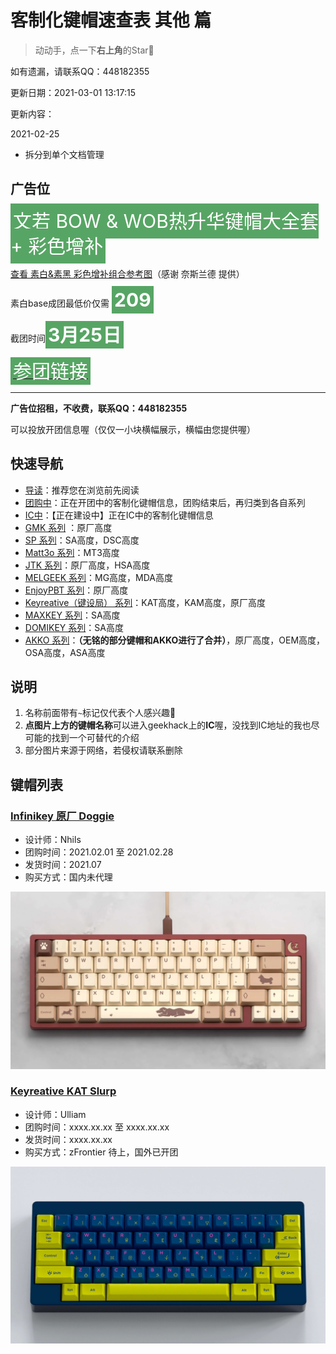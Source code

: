 # 客制化键帽速查表 其他 篇

> 动动手，点一下**右上角**的Star🤝

如有遗漏，请联系QQ：448182355

更新日期：2021-03-01 13:17:15

更新内容：

2021-02-25
- 拆分到单个文档管理

## 广告位

<span style="font-size:30px;background-color:#57a564;color:white;padding:10px 4px;line-height:40px"> 文若 BOW & WOB热升华键帽大全套 + 彩色增补</span>

[查看 素白&素黑 彩色增补组合参考图](./geekark.md)（感谢 奈斯兰德 提供）

素白base成团最低价仅需 <span style="font-size:30px;background-color:#57a564;color:white;padding:4px;">**209**</span>

截团时间<span style="font-size:30px;background-color:#57a564;color:white;padding:4px;">**3月25日**</span>

[<span style="font-size:30px;background-color:#57a564;color:white;padding:4px;">参团链接</span>](https://www.geekark.com/product/33?from=lisfan)

----
**广告位招租，不收费，联系QQ：448182355**

可以投放开团信息喔（仅仅一小块横幅展示，横幅由您提供喔）

## 快速导航

- [导读](./README.md)：推荐您在浏览前先阅读
- [团购中](./gb.md)：正在开团中的客制化键帽信息，团购结束后，再归类到各自系列
- [IC中](./ic.md)：【正在建设中】正在IC中的客制化键帽信息
- [GMK 系列](./gmk.md) ：原厂高度
- [SP 系列](./sp.md)：SA高度，DSC高度
- [Matt3o 系列](./matt3o.md)：MT3高度
- [JTK 系列](./jtk.md)：原厂高度，HSA高度
- [MELGEEK 系列](./melgeek.md)：MG高度，MDA高度
- [EnjoyPBT 系列](./enjoypbt.md)：原厂高度
- [Keyreative（键设局） 系列](./keyreative.md)：KAT高度，KAM高度，原厂高度
- [MAXKEY 系列](./maxkey.md)：SA高度
- [DOMIKEY 系列](./domikey.md)：SA高度
- [AKKO 系列](./akko.md)：**（无铭的部分键帽和AKKO进行了合并）**，原厂高度，OEM高度，OSA高度，ASA高度

## 说明

1. 名称前面带有`~`标记仅代表个人感兴趣🌝
2. **点图片上方的键帽名称**可以进入geekhack上的**IC**喔，没找到IC地址的我也尽可能的找到一个可替代的介绍
3. 部分图片来源于网络，若侵权请联系删除

## 键帽列表

### [Infinikey 原厂 Doggie](https://www.reddit.com/r/mechmarket/comments/l4uoid/ic_infinikey_doggie_keycap_set/)

- 设计师：Nhils
- 团购时间：2021.02.01 至 2021.02.28
- 发货时间：2021.07
- 购买方式：国内未代理

![Infinikey 原厂 Doggie](media/Infinikey@原厂@Doggie.jpg)

### [Keyreative KAT Slurp](https://geekhack.org/index.php?topic=108069)

- 设计师：Ulliam
- 团购时间：xxxx.xx.xx 至 xxxx.xx.xx
- 发货时间：xxxx.xx.xx
- 购买方式：zFrontier 待上，国外已开团

![Keyreative KAT Slurp](media/Keyreative@KAT@Slurp.jpg)
